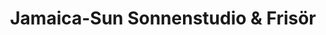 ---
title: "Jamaica-Sun Sonnenstudio & Frisör"
url: /bad-herrenalb/jamaica-sun-sonnenstudio-und-frisoer/
shop: Friseur
---
